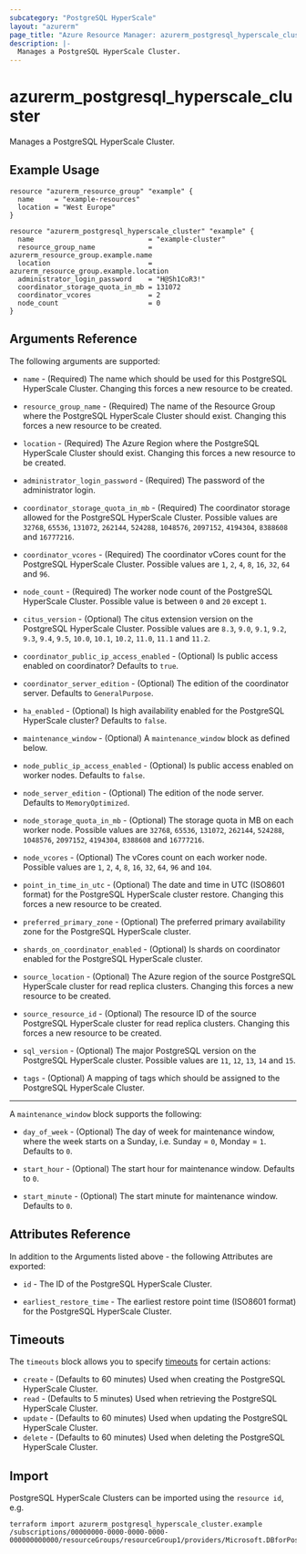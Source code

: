 ```yaml
---
subcategory: "PostgreSQL HyperScale"
layout: "azurerm"
page_title: "Azure Resource Manager: azurerm_postgresql_hyperscale_cluster"
description: |-
  Manages a PostgreSQL HyperScale Cluster.
---
```


# azurerm_postgresql_hyperscale_cluster

Manages a PostgreSQL HyperScale Cluster.

## Example Usage

```hcl
resource "azurerm_resource_group" "example" {
  name     = "example-resources"
  location = "West Europe"
}

resource "azurerm_postgresql_hyperscale_cluster" "example" {
  name                            = "example-cluster"
  resource_group_name             = azurerm_resource_group.example.name
  location                        = azurerm_resource_group.example.location
  administrator_login_password    = "H@Sh1CoR3!"
  coordinator_storage_quota_in_mb = 131072
  coordinator_vcores              = 2
  node_count                      = 0
}
```

## Arguments Reference

The following arguments are supported:

* `name` - (Required) The name which should be used for this PostgreSQL HyperScale Cluster. Changing this forces a new resource to be created.

* `resource_group_name` - (Required) The name of the Resource Group where the PostgreSQL HyperScale Cluster should exist. Changing this forces a new resource to be created.

* `location` - (Required) The Azure Region where the PostgreSQL HyperScale Cluster should exist. Changing this forces a new resource to be created.

* `administrator_login_password` - (Required) The password of the administrator login.

* `coordinator_storage_quota_in_mb` - (Required) The coordinator storage allowed for the PostgreSQL HyperScale Cluster. Possible values are `32768`, `65536`, `131072`, `262144`, `524288`, `1048576`, `2097152`, `4194304`, `8388608` and `16777216`.

* `coordinator_vcores` - (Required) The coordinator vCores count for the PostgreSQL HyperScale Cluster. Possible values are `1`, `2`, `4`, `8`, `16`, `32`, `64` and `96`.

* `node_count` - (Required) The worker node count of the PostgreSQL HyperScale Cluster. Possible value is between `0` and `20` except `1`.

* `citus_version` - (Optional) The citus extension version on the PostgreSQL HyperScale Cluster. Possible values are `8.3`, `9.0`, `9.1`, `9.2`, `9.3`, `9.4`, `9.5`, `10.0`, `10.1`, `10.2`, `11.0`, `11.1` and `11.2`.

* `coordinator_public_ip_access_enabled` - (Optional) Is public access enabled on coordinator? Defaults to `true`.

* `coordinator_server_edition` - (Optional) The edition of the coordinator server. Defaults to `GeneralPurpose`.

* `ha_enabled` - (Optional) Is high availability enabled for the PostgreSQL HyperScale cluster? Defaults to `false`.

* `maintenance_window` - (Optional) A `maintenance_window` block as defined below.

* `node_public_ip_access_enabled` - (Optional) Is public access enabled on worker nodes. Defaults to `false`.

* `node_server_edition` - (Optional) The edition of the node server. Defaults to `MemoryOptimized`.

* `node_storage_quota_in_mb` - (Optional) The storage quota in MB on each worker node. Possible values are `32768`, `65536`, `131072`, `262144`, `524288`, `1048576`, `2097152`, `4194304`, `8388608` and `16777216`.

* `node_vcores` - (Optional) The vCores count on each worker node. Possible values are `1`, `2`, `4`, `8`, `16`, `32`, `64`, `96` and `104`.

* `point_in_time_in_utc` - (Optional) The date and time in UTC (ISO8601 format) for the PostgreSQL HyperScale cluster restore. Changing this forces a new resource to be created.

* `preferred_primary_zone` - (Optional) The preferred primary availability zone for the PostgreSQL HyperScale cluster.

* `shards_on_coordinator_enabled` - (Optional) Is shards on coordinator enabled for the PostgreSQL HyperScale cluster.

* `source_location` - (Optional) The Azure region of the source PostgreSQL HyperScale cluster for read replica clusters. Changing this forces a new resource to be created.

* `source_resource_id` - (Optional) The resource ID of the source PostgreSQL HyperScale cluster for read replica clusters. Changing this forces a new resource to be created.

* `sql_version` - (Optional) The major PostgreSQL version on the PostgreSQL HyperScale cluster. Possible values are `11`, `12`, `13`, `14` and `15`.

* `tags` - (Optional) A mapping of tags which should be assigned to the PostgreSQL HyperScale Cluster.

---

A `maintenance_window` block supports the following:

* `day_of_week` - (Optional) The day of week for maintenance window, where the week starts on a Sunday, i.e. Sunday = `0`, Monday = `1`. Defaults to `0`.

* `start_hour` - (Optional) The start hour for maintenance window. Defaults to `0`.

* `start_minute` - (Optional) The start minute for maintenance window. Defaults to `0`.

## Attributes Reference

In addition to the Arguments listed above - the following Attributes are exported:

* `id` - The ID of the PostgreSQL HyperScale Cluster.

* `earliest_restore_time` - The earliest restore point time (ISO8601 format) for the PostgreSQL HyperScale Cluster.

## Timeouts

The `timeouts` block allows you to specify [timeouts](https://www.terraform.io/docs/configuration/resources.html#timeouts) for certain actions:

* `create` - (Defaults to 60 minutes) Used when creating the PostgreSQL HyperScale Cluster.
* `read` - (Defaults to 5 minutes) Used when retrieving the PostgreSQL HyperScale Cluster.
* `update` - (Defaults to 60 minutes) Used when updating the PostgreSQL HyperScale Cluster.
* `delete` - (Defaults to 60 minutes) Used when deleting the PostgreSQL HyperScale Cluster.

## Import

PostgreSQL HyperScale Clusters can be imported using the `resource id`, e.g.

```shell
terraform import azurerm_postgresql_hyperscale_cluster.example /subscriptions/00000000-0000-0000-0000-000000000000/resourceGroups/resourceGroup1/providers/Microsoft.DBforPostgreSQL/serverGroupsv2/cluster1
```
